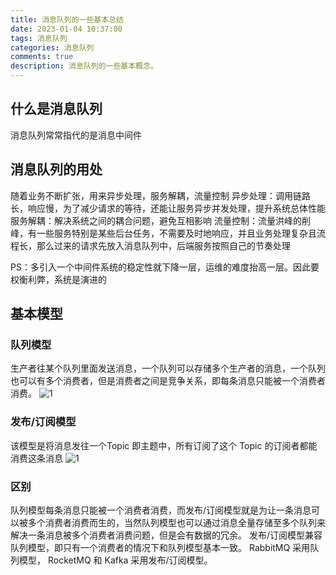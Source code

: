 ```yaml
---
title: 消息队列的一些基本总结
date: 2023-01-04 10:37:00
tags: 消息队列
categories: 消息队列
comments: true
description: 消息队列的一些基本概念。
---
```


## 什么是消息队列
消息队列常常指代的是消息中间件
## 消息队列的用处
随着业务不断扩张，用来异步处理，服务解耦，流量控制
异步处理：调用链路长，响应慢，为了减少请求的等待，还能让服务异步并发处理，提升系统总体性能
服务解耦：解决系统之间的耦合问题，避免互相影响
流量控制：流量洪峰的削峰，有一些服务特别是某些后台任务，不需要及时地响应，并且业务处理复杂且流程长，那么过来的请求先放入消息队列中，后端服务按照自己的节奏处理

PS：多引入一个中间件系统的稳定性就下降一层，运维的难度抬高一层。因此要权衡利弊，系统是演进的
## 基本模型

### 队列模型
生产者往某个队列里面发送消息，一个队列可以存储多个生产者的消息，一个队列也可以有多个消费者，但是消费者之间是竞争关系，即每条消息只能被一个消费者消费。
![1](1.jpg)

### 发布/订阅模型
该模型是将消息发往一个Topic 即主题中，所有订阅了这个 Topic 的订阅者都能消费这条消息
![1](2.jpg)

### 区别
队列模型每条消息只能被一个消费者消费，而发布/订阅模型就是为让一条消息可以被多个消费者消费而生的，当然队列模型也可以通过消息全量存储至多个队列来解决一条消息被多个消费者消费问题，但是会有数据的冗余。
发布/订阅模型兼容队列模型，即只有一个消费者的情况下和队列模型基本一致。
RabbitMQ 采用队列模型， RocketMQ 和 Kafka 采用发布/订阅模型。









